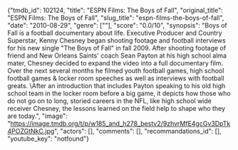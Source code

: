 {"tmdb_id": 102124, "title": "ESPN Films: The Boys of Fall", "original_title": "ESPN Films: The Boys of Fall", "slug_title": "espn-films-the-boys-of-fall", "date": "2010-08-29", "genre": [""], "score": "0.0/10", "synopsis": "Boys of Fall is a football documentary about life. Executive Producer and Country Superstar, Kenny Chesney began shooting footage and football interviews for his new single \"The Boys of Fall\" in fall 2009. After shooting footage of friend and New Orleans Saints' coach Sean Payton at his high school alma mater, Chesney decided to expand the video into a full documentary film. Over the next several months he filmed youth football games, high school football games &amp; locker room speeches as well as interviews with football greats.  \\After an introduction that includes Payton speaking to his old high school team in the locker room before a big game, it depicts how those who do not go on to long, storied careers in the NFL, like high school wide receiver Chesney, the lessons learned on the field help to shape who they are today.", "image": "https://image.tmdb.org/t/p/w185_and_h278_bestv2/9zhvrMfE4gcGv3DpTk4POZGtNkC.jpg", "actors": [], "comments": [], "recommandations_id": [], "youtube_key": "notfound"}